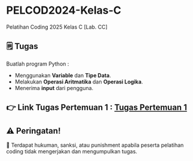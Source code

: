 # PELCOD2024-Kelas-C

Pelatihan Coding 2025 Kelas C [Lab. CC]

## 🗒️ Tugas

Buatlah program Python :
- Menggunakan **Variable** dan **Tipe Data**.
- Melakukan **Operasi Aritmatika** dan **Operasi Logika**.
- Menerima **input** dari pengguna.

## 👉 Link Tugas Pertemuan 1 : [Tugas Pertemuan 1](https://l1nk.dev/TugasPertemuan1)

## ⚠️ Peringatan!

📣 Terdapat hukuman, sanksi, atau punishment apabila peserta pelatihan coding tidak mengerjakan dan mengumpulkan tugas.
